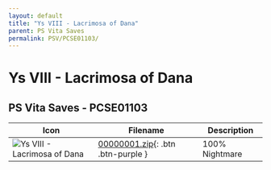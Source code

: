 ```yaml
---
layout: default
title: "Ys VIII - Lacrimosa of Dana"
parent: PS Vita Saves
permalink: PSV/PCSE01103/
---
```

# Ys VIII - Lacrimosa of Dana

## PS Vita Saves - PCSE01103

| Icon | Filename | Description |
|------|----------|-------------|
| ![Ys VIII - Lacrimosa of Dana](https://github.com/bucanero/apollo-vita/raw/main/sce_sys/icon0.png) | [00000001.zip](00000001.zip){: .btn .btn-purple } | 100% Nightmare  |
